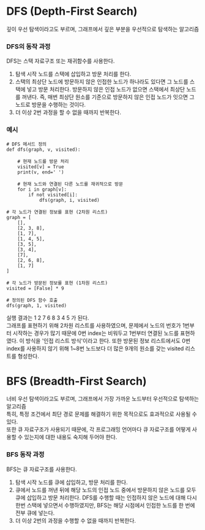 # DFS (Depth-First Search)  
깊이 우선 탐색이라고도 부르며, 그래프에서 깊은 부분을 우선적으로 탐색하는 알고리즘  

### DFS의 동작 과정  
DFS는 스택 자료구조 또는 재귀함수를 사용한다.  

1. 탐색 시작 노드를 스택에 삽입하고 방문 처리를 한다. 
2. 스택의 최상단 노드에 방문하지 않은 인접한 노드가 하나라도 있다면 그 노드를 스택에 넣고 방문 처리한다. 방문하지 않은 인접 노드가 없으면 스택에서 최상단 노드를 꺼낸다. 즉, 매번 최상단 원소를 기준으로 방문하지 않은 인접 노드가 잇으면 그 노드로 방문을 수행하는 것이다.
3. 더 이상 2번 과정을 할 수 없을 때까지 반복한다.

### 예시  
```
# DFS 메서드 정의
def dfs(graph, v, visited):

    # 현재 노드를 방문 처리
    visited[v] = True
    print(v, end=' ')
    
    # 현재 노드와 연결된 다른 노드를 재귀적으로 방문
    for i in graph[v]:
        if not visited[i]:
            dfs(graph, i, visited)

# 각 노드가 연결된 정보를 표현 (2차원 리스트)
graph = [
    [],
    [2, 3, 8],
    [1, 7],
    [1, 4, 5],
    [3, 5],
    [3, 4],
    [7],
    [2, 6, 8],
    [1, 7]
]

# 각 노드가 방문된 정보를 표현 (1차원 리스트)
visited = [False] * 9

# 정의된 DFS 함수 호출
dfs(graph, 1, visited)
```
실행 결과는 1 2 7 6 8 3 4 5 가 된다.  
그래프를 표현하기 위해 2차원 리스트를 사용하였으며, 문제에서 노드의 번호가 1번부터 시작하는 경우가 많기 때문에 0번 index는 비워두고 1번부터 연결된 노드를 표현하였다. 이 방식을 '인접 리스트 방식'이라고 한다. 또한 방문된 정보 리스트에서도 0번 index를 사용하지 않기 위해 1~8번 노드보다 더 많은 9개의 원소를 갖는 visited 리스트를 형성한다.  

# BFS (Breadth-First Search)  
너비 우선 탐색이라고도 부르며, 그래프에서 가장 가까운 노드부터 우선적으로 탐색하는 알고리즘  
특히, 특정 조건에서 최단 경로 문제를 해결하기 위한 목적으로도 효과적으로 사용될 수 있다.  
또한 큐 자료구조가 사용되기 때문에, 각 프로그래밍 언어마다 큐 자료구조를 어떻게 사용할 수 있는지에 대한 내용도 숙지해 두어야 한다.  

### BFS 동작 과정  
BFS는 큐 자료구조를 사용한다.  

1. 탐색 시작 노드를 큐에 삽입하고, 방문 처리를 한다.  
2. 큐에서 노드를 꺼낸 뒤에 해당 노드의 인접 노드 중에서 방문하지 않은 노드를 모두 큐에 삽입하고 방문 처리한다. DFS를 수행할 때는 인접하지 않은 노드에 대해 다시 한번 스택에 넣으면서 수행하였지만, BFS는 해당 시점에서 인접한 노드를 한 번에 전부 큐에 넣는다.
3. 더 이상 2번의 과정을 수행할 수 없을 때까지 반복한다.
